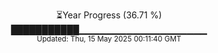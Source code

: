 <p align="center">
⏳Year Progress (36.71 %)<br>
███████████▁▁▁▁▁▁▁▁▁▁▁▁▁▁▁▁▁▁▁ <br>
<sub>Updated: Thu, 15 May 2025 00:11:40 GMT</sub>
</p>

